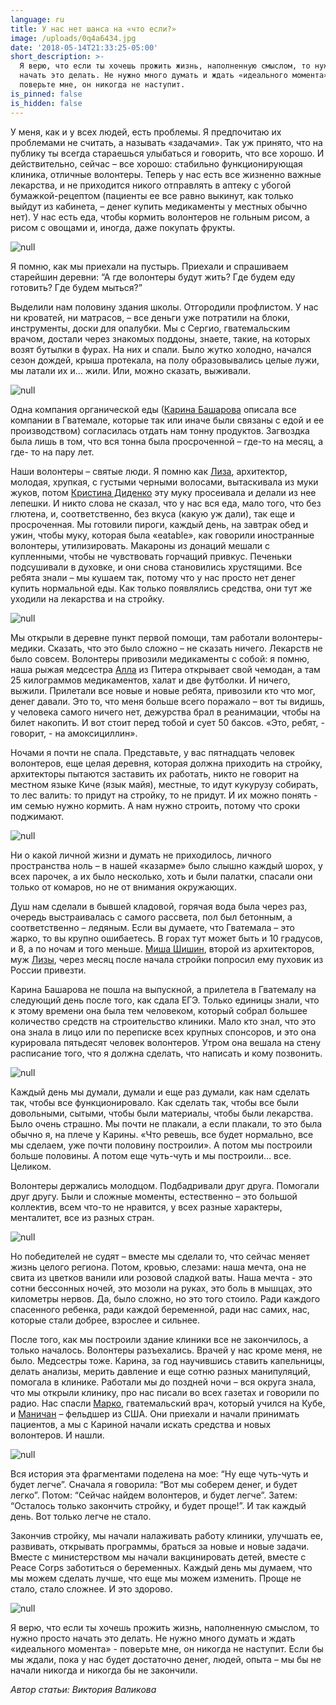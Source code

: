 ```yaml
---
language: ru
title: У нас нет шанса на «что если?»
image: /uploads/0q4a6434.jpg
date: '2018-05-14T21:33:25-05:00'
short_description: >-
  Я верю, что если ты хочешь прожить жизнь, наполненную смыслом, то нужно просто
  начать это делать. Не нужно много думать и ждать «идеального момента» -
  поверьте мне, он никогда не наступит.
is_pinned: false
is_hidden: false
---
```

У меня, как и у всех людей, есть проблемы. Я предпочитаю их проблемами не считать, а называть «задачами». Так уж принято, что на публику ты всегда стараешься улыбаться и говорить, что все хорошо. И действительно, сейчас – все хорошо: стабильно функционирующая клиника, отличные волонтеры. Теперь у нас есть все жизненно важные лекарства, и не приходится никого отправлять в аптеку с убогой бумажкой-рецептом (пациенты ее все равно выкинут, как только выйдут из кабинета, – денег купить медикаменты у местных обычно нет). У нас есть еда, чтобы кормить волонтеров не гольным рисом, а рисом с овощами и, иногда, даже покупать фрукты.

![null](/uploads/_aws8178.jpg)

Я помню, как мы приехали на пустырь. Приехали и спрашиваем старейшин деревни: “А где волонтеры будут жить? Где будем еду готовить? Где будем мыться?”

Выделили нам половину здания школы. Отгородили профлистом. У нас ни кроватей, ни матрасов, – все деньги уже потратили на блоки, инструменты, доски для опалубки. Мы с Сергио, гватемальским врачом, достали через знакомых поддоны, знаете, такие, на которых возят бутылки в фурах. На них и спали. Было жутко холодно, начался сезон дождей, крыша протекала, на полу образовывались целые лужи, мы латали их и… жили. Или, можно сказать, выживали.

![null](/uploads/l35a4111-fb.jpg)

Одна компания органической еды ([Карина Башарова](https://vk.com/kr.basharova) описала все компании в Гватемале, которые так или иначе были связаны с едой и ее производством) согласилась отдать нам тонну продуктов. Загвоздка была лишь в том, что вся тонна была просроченной – где-то на месяц, а где- то на пару лет.

Наши волонтеры – святые люди. Я помню как [Лиза](https://vk.com/liz.shishina), архитектор, молодая, хрупкая, с густыми черными волосами, вытаскивала из муки жуков, потом [Кристина Диденко](https://vk.com/id139159653) эту муку просеивала и делали из нее лепешки. И никто слова не сказал, что у нас вся еда, мало того, что без глютена, и, соответственно, без вкуса (какую уж дали), так еще и просроченная. Мы готовили пироги, каждый день, на завтрак обед и ужин, чтобы муку, которая была «eatable», как говорили иностранные волонтеры, утилизировать. Макароны из донаций мешали с купленными, чтобы не чувствовать горчащий привкус. Печеньки подсушивали в духовке, и они снова становились хрустящими. Все ребята знали – мы кушаем так, потому что у нас просто нет денег купить нормальной еды. Как только появлялись средства, они тут же уходили на лекарства и на стройку.

![null](/uploads/l35a1334-livejournal.jpg)

Мы открыли в деревне пункт первой помощи, там работали волонтеры-медики. Сказать, что это было сложно – не сказать ничего. Лекарств не было совсем. Волонтеры привозили медикаменты с собой: я помню, наша рыжая медсестра [Алла](https://vk.com/id2064116) из Питера открывает свой чемодан, а там 25 килограммов медикаментов, халат и две футболки. И ничего, выжили. Прилетали все новые и новые ребята, привозили кто что мог, денег давали. Это то, что меня больше всего поражало – вот ты видишь, у человека самого ничего нет, дежурства брал в реанимации, чтобы на билет накопить. И вот стоит перед тобой и сует 50 баксов. «Это, ребят, - говорит, - на амоксициллин».

Ночами я почти не спала. Представьте, у вас пятнадцать человек волонтеров, еще целая деревня, которая должна приходить на стройку, архитекторы пытаются заставить их работать, никто не говорит на местном языке Киче (язык майя), местные, то идут кукурузу собирать, то лес валить: то придут на стройку, то не придут. И их можно понять - им семью нужно кормить. А нам нужно строить, потому что сроки поджимают.

![null](/uploads/l35a2846-fb.jpg)

Ни о какой личной жизни и думать не приходилось, личного пространства ноль – в нашей «казарме» было слышно каждый шорох, у всех парочек, а их было несколько, хоть и были палатки, спасали они только от комаров, но не от внимания окружающих.

Душ нам сделали в бывшей кладовой, горячая вода была через раз, очередь выстраивалась с самого рассвета, пол был бетонным, а соответственно – ледяным. Если вы думаете, что Гватемала – это жарко, то вы крупно ошибаетесь. В горах тут может быть и 10 градусов, и 8, а по ночам и того меньше. [Миша Шишин](https://vk.com/id2103608), второй из архитекторов, муж [Лизы](https://vk.com/liz.shishina), через месяц после начала стройки попросил ему пуховик из России привезти.

Карина Башарова не пошла на выпускной, а прилетела в Гватемалу на следующий день после того, как сдала ЕГЭ. Только единицы знали, что к этому времени она была тем человеком, который собрал большее количество средств на строительство клиники. Мало кто знал, что это она знала в лицо или по переписке всех крупных спонсоров, и это она курировала пятьдесят человек волонтеров. Утром она вешала на стену расписание того, что я должна сделать, что написать и кому позвонить.

![null](/uploads/l35a0344-livejournal.jpg)

Каждый день мы думали, думали и еще раз думали, как нам сделать так, чтобы все функционировало. Как сделать так, чтобы все были довольными, сытыми, чтобы были материалы, чтобы были лекарства. Было очень страшно. Мы почти не плакали, а если плакали, то это была обычно я, на плече у Карины. «Что ревешь, все будет нормально, все мы сделаем, уже почти половину построили». А потом мы построили больше половины. А потом еще чуть-чуть и мы построили… все. Целиком.

Волонтеры держались молодцом. Подбадривали друг друга. Помогали друг другу. Были и сложные моменты, естественно – это большой коллектив, всем что-то не нравится, у всех разные характеры, менталитет, все из разных стран.

![null](/uploads/l35a2891-edit-livejournal.jpg)

Но победителей не судят – вместе мы сделали то, что сейчас меняет жизнь целого региона. Потом, кровью, слезами: наша мечта, она не свита из цветков ванили или розовой сладкой ваты. Наша мечта - это сотни бессонных ночей, это мозоли на руках, это боль в мышцах, это километры нервов. Да, было сложно, но это того стоило. Ради каждого спасенного ребенка, ради каждой беременной, ради нас самих, нас, которые стали добрее, взрослее и сильнее.

После того, как мы построили здание клиники все не закончилось, а только началось. Волонтеры разъехались. Врачей у нас кроме меня, не было. Медсестры тоже. Карина, за год научившись ставить капельницы, делать анализы, мерить давление и еще сотню разных манипуляций, помогала в клинике. Работали мы до поздней ночи – вся округа знала, что мы открыли клинику, про нас писали во всех газетах и говорили по радио. Нас спасли [Марко](https://www.facebook.com/marcoeduardo.jacintoalonzo), гватемальский врач, который учился на Кубе, и [Маничан](https://www.facebook.com/manichanh.ratts) – фельдшер из США. Они приехали и начали принимать пациентов, а мы с Кариной начали искать средства и новых волонтеров. И нашли.

![null](/uploads/0q4a3585.jpg)

Вся история эта фрагментами поделена на мое: “Ну еще чуть-чуть и будет легче”. Сначала я говорила: “Вот мы соберем денег, и будет легко”. Потом: “Сейчас найдем волонтеров, и будет легче”. Затем: “Осталось только закончить стройку, и будет проще!”. И так каждый день. Вот только легче не стало.

Закончив стройку, мы начали налаживать работу клиники, улучшать ее, развивать, открывать программы, браться за новые и новые задачи. Вместе с министерством мы начали вакцинировать детей, вместе с Peace Corps заботиться о беременных. Каждый день мы думаем, что мы можем сделать лучше, что еще мы можем изменить. Проще не стало, стало сложнее. И это здорово.

![null](/uploads/0q4a6434.jpg)

Я верю, что если ты хочешь прожить жизнь, наполненную смыслом, то нужно просто начать это делать. Не нужно много думать и ждать «идеального момента» - поверьте мне, он никогда не наступит. Если бы мы ждали, пока у нас будет достаточно денег, людей, опыта – мы бы не начали никогда и никогда бы не закончили.

_Автор статьи: Виктория Валикова_
